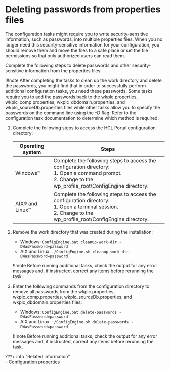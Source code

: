 # Deleting passwords from properties files

The configuration tasks might require you to write security-sensitive information, such as passwords, into multiple properties files. When you no longer need this security-sensitive information for your configuration, you should remove them and move the files to a safe place or set the file permissions so that only authorized users can read them.

Complete the following steps to delete passwords and other security-sensitive information from the properties files:

!!!note
    After completing the tasks to clean up the work directory and delete the passwords, you might find that in order to successfully perform additional configuration tasks, you need these passwords. Some tasks require you to add the passwords back to the wkplc.properties, wkplc_comp.properties, wkplc_dbdomain.properties, and wkplc_sourceDb.properties files while other tasks allow you to specify the passwords on the command line using the –D flag. Refer to the configuration task documentation to determine which method is required.

1.  Complete the following steps to access the HCL Portal configuration directory:

    |Operating system|Steps|
    |----------------|-----|
    |Windows™|Complete the following steps to access the configuration directory: <br>   1.  Open a command prompt.<br> 2.  Change to the wp_profile_root\ConfigEngine directory.|
    |AIX® and Linux™|Complete the following steps to access the configuration directory:  <br>  1.  Open a terminal session.<br> 2.  Change to the wp_profile_root/ConfigEngine directory.|

2.  Remove the work directory that was created during the installation:

    -   Windows: `ConfigEngine.bat cleanup-work-dir -DWasPassword=password`
    -   AIX and Linux: `./ConfigEngine.sh cleanup-work-dir -DWasPassword=password`

    !!!note
        Before running additional tasks, check the output for any error messages and, if instructed, correct any items before rerunning the task.

3.  Enter the following commands from the configuration directory to remove all passwords from the wkplc.properties, wkplc_comp.properties, wkplc_sourceDb.properties, and wkplc_dbdomain.properties files:

    -   Windows: `ConfigEngine.bat delete-passwords -DWasPassword=password`
    -   AIX and Linux: `./ConfigEngine.sh delete-passwords -DWasPassword=password`

    !!!note
        Before running additional tasks, check the output for any error messages and, if instructed, correct any items before rerunning the task.


???+ info "Related information"  
    -   [Configuration properties](../../../deployment/manage/cfg_property_files/index.md)

